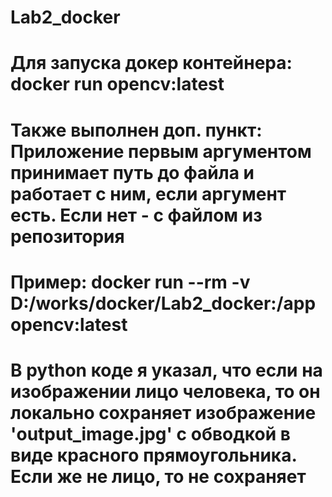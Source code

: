# Lab2_docker
# Для запуска докер контейнера: docker run opencv:latest
# Также выполнен доп. пункт: Приложение первым аргументом принимает путь до файла и работает с ним, если аргумент есть. Если нет - с файлом из репозитория

# Пример: docker run --rm -v D:/works/docker/Lab2_docker:/app opencv:latest
# В python коде я указал, что если на изображении лицо человека, то он локально сохраняет изображение 'output_image.jpg' с обводкой в виде красного прямоугольника. Если же не лицо, то не сохраняет

